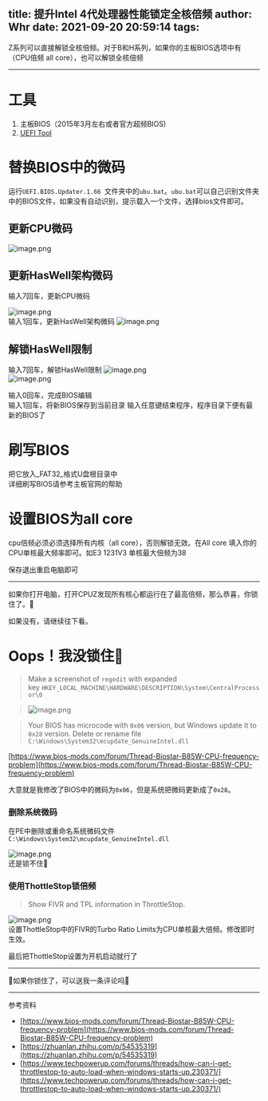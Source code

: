 title: 提升Intel 4代处理器性能锁定全核倍频
author: Whr
date: 2021-09-20 20:59:14
tags:
---
Z系列可以直接解锁全核倍频。对于B和H系列，如果你的主板BIOS选项中有 （CPU倍频 all core），也可以解锁全核倍频
<!-- more -->
* * *
# 工具
1. 主板BIOS（2015年3月左右或者官方超频BIOS)
2. [UEFI Tool](https://github.com/wanghurui/whrblog/releases/tag/Blog)

# 替换BIOS中的微码
运行`UEFI.BIOS.Updater.1.66 `文件夹中的`ubu.bat`。`ubu.bat`可以自己识别文件夹中的BIOS文件，如果没有自动识别，提示载入一个文件，选择bios文件即可。
## 更新CPU微码

![image.png](https://i.loli.net/2021/09/20/oMhPRSwUak18Ocn.png)

## 更新HasWell架构微码
输入7回车，更新CPU微码

![image.png](https://i.loli.net/2021/09/20/nb7tU8vcVZ5G61M.png)  
输入1回车，更新HasWell架构微码
![image.png](https://i.loli.net/2021/09/20/bgHBlJXjqrQn5o2.png)  
## 解锁HasWell限制
输入7回车，解锁HasWell限制
![image.png](https://i.loli.net/2021/09/20/d34Ho7UmFQchx8G.png)  
![image.png](https://i.loli.net/2021/09/20/31oLk86umDrlOwW.png)    

输入0回车，完成BIOS编辑  
输入1回车，将新BIOS保存到当前目录
输入任意键结束程序，程序目录下便有最新的BIOS了


# 刷写BIOS
把它放入_FAT32_格式U盘根目录中  
详细刷写BIOS请参考主板官网的帮助

# 设置BIOS为all core

cpu倍频必须必须选择所有内核（all core），否则解锁无效。在All core 填入你的CPU单核最大频率即可。如E3 1231V3 单核最大倍频为38  

保存退出重启电脑即可

----
如果你打开电脑，打开CPUZ发现所有核心都运行在了最高倍频，那么恭喜，你锁住了。🎉

如果没有，请继续往下看。

# Oops！我没锁住🤔
> Make a screenshot of `regedit` with expanded key `HKEY_LOCAL_MACHINE\HARDWARE\DESCRIPTION\System\CentralProcessor\0`  

> ![image.png](https://i.loli.net/2021/07/20/Mo9ZYUlrVO5cPWI.png)

> Your BIOS has microcode with `0x06` version, but Windows update it to `0x28` version.
Delete or rename file `C:\Windows\System32\mcupdate_GenuineIntel.dll`

[https://www.bios-mods.com/forum/Thread-Biostar-B85W-CPU-frequency-problem](https://www.bios-mods.com/forum/Thread-Biostar-B85W-CPU-frequency-problem)

大意就是我修改了BIOS中的微码为`0x06`，但是系统把微码更新成了`0x28`。  
### 删除系统微码

在PE中删除或重命名系统微码文件`C:\Windows\System32\mcupdate_GenuineIntel.dll`

![image.png](https://i.loli.net/2021/07/20/3BbGqs95YDdMVIj.png)  
还是锁不住🤔

### 使用ThottleStop锁倍频
> Show FIVR and TPL information in ThrottleStop.

![image.png](https://i.loli.net/2021/07/21/mzlWRBYjx3sKS9F.png)  
设置ThottleStop中的FIVR的Turbo Ratio Limits为CPU单核最大倍频。修改即时生效。

最后把ThottleStop设置为开机启动就行了

----

🎉如果你锁住了，可以送我一条评论吗🎉

----


参考资料
- [https://www.bios-mods.com/forum/Thread-Biostar-B85W-CPU-frequency-problem](https://www.bios-mods.com/forum/Thread-Biostar-B85W-CPU-frequency-problem)
- [https://zhuanlan.zhihu.com/p/54535319](https://zhuanlan.zhihu.com/p/54535319)
- [https://www.techpowerup.com/forums/threads/how-can-i-get-throttlestop-to-auto-load-when-windows-starts-up.230371/](https://www.techpowerup.com/forums/threads/how-can-i-get-throttlestop-to-auto-load-when-windows-starts-up.230371/)